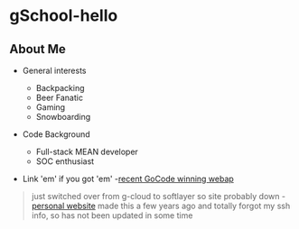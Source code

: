 # gSchool-hello

## About Me

- General interests 
  * Backpacking
  * Beer Fanatic
  * Gaming
  * Snowboarding 

- Code Background 
  * Full-stack MEAN developer
  * SOC enthusiast

- Link 'em' if you got 'em'
  -[recent GoCode winning webap](http://pikrknows.com/) 
>just switched over from g-cloud to softlayer so site probably down
  -[personal website](http://kmwinndevelopment.com/) 
>made this a few years ago and totally forgot my ssh info, so has not been updated in some time
